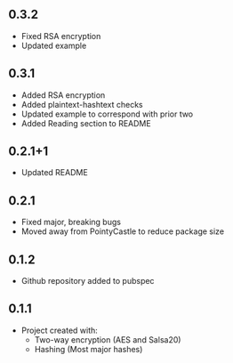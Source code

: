 ## 0.3.2
- Fixed RSA encryption
- Updated example

## 0.3.1
- Added RSA encryption
- Added plaintext-hashtext checks
- Updated example to correspond with prior two
- Added Reading section to README

## 0.2.1+1
- Updated README

## 0.2.1
- Fixed major, breaking bugs
- Moved away from PointyCastle to reduce package size

## 0.1.2

- Github repository added to pubspec

## 0.1.1

- Project created with:
    - Two-way encryption (AES and Salsa20)
    - Hashing (Most major hashes)
    

